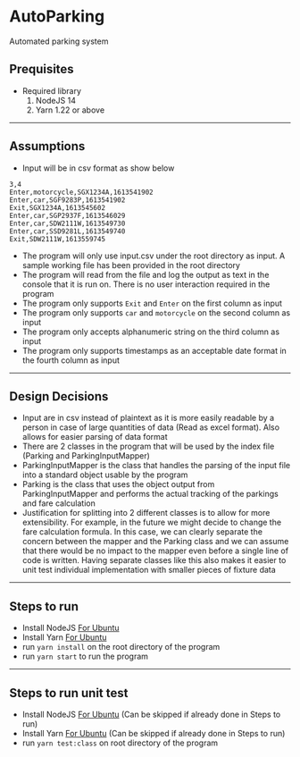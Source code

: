 # AutoParking
Automated parking system

## Prequisites
- Required library
  1) NodeJS 14
  2) Yarn 1.22 or above
---
## Assumptions
- Input will be in csv format as show below 
```
3,4
Enter,motorcycle,SGX1234A,1613541902
Enter,car,SGF9283P,1613541902
Exit,SGX1234A,1613545602
Enter,car,SGP2937F,1613546029
Enter,car,SDW2111W,1613549730
Enter,car,SSD9281L,1613549740
Exit,SDW2111W,1613559745
```
- The program will only use input.csv under the root directory as input. A sample working file has been provided in the root directory
- The program will read from the file and log the output as text in the console that it is run on. There is no user interaction required in the program
- The program only supports `Exit` and `Enter` on the first column as input
- The program only supports `car` and `motorcycle` on the second column as input
- The program only accepts alphanumeric string on the third column as input
- The program only supports timestamps as an acceptable date format in the fourth column as input
---
## Design Decisions
- Input are in csv instead of plaintext as it is more easily readable by a person in case of large quantities of data (Read as excel format). Also allows for easier parsing of data format
- There are 2 classes in the program that will be used by the index file (Parking and ParkingInputMapper)
- ParkingInputMapper is the class that handles the parsing of the input file into a standard object usable by the program
- Parking is the class that uses the object output from ParkingInputMapper and performs the actual tracking of the parkings and fare calculation
- Justification for splitting into 2 different classes is to allow for more extensibility. For example, in the future we might decide to change the fare calculation formula. In this case, we can clearly separate the concern between the mapper and the Parking class and we can assume that there would be no impact to the mapper even before a single line of code is written. Having separate classes like this also makes it easier to unit test individual implementation with smaller pieces of fixture data
---
## Steps to run
- Install NodeJS [For Ubuntu](https://www.digitalocean.com/community/tutorials/how-to-install-node-js-on-ubuntu-16-04)
- Install Yarn [For Ubuntu](https://www.linuxcloudvps.com/blog/how-to-install-yarn-on-ubuntu-16-04/)
- run `yarn install` on the root directory of the program
- run `yarn start` to run the program
---
## Steps to run unit test
- Install NodeJS [For Ubuntu](https://www.digitalocean.com/community/tutorials/how-to-install-node-js-on-ubuntu-16-04) (Can be skipped if already done in Steps to run)
- Install Yarn [For Ubuntu](https://www.linuxcloudvps.com/blog/how-to-install-yarn-on-ubuntu-16-04/) (Can be skipped if already done in Steps to run)
- run `yarn test:class` on root directory of the program
